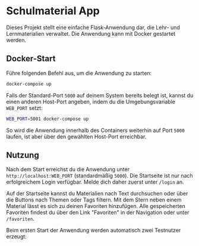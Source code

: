 # Schulmaterial App

Dieses Projekt stellt eine einfache Flask-Anwendung dar, die Lehr- und Lernmaterialien verwaltet. Die Anwendung kann mit Docker gestartet werden.

## Docker-Start

Führe folgenden Befehl aus, um die Anwendung zu starten:

```bash
docker-compose up
```

Falls der Standard-Port `5000` auf deinem System bereits belegt ist, kannst du einen anderen Host-Port angeben, indem du die Umgebungsvariable `WEB_PORT` setzt:

```bash
WEB_PORT=5001 docker-compose up
```

So wird die Anwendung innerhalb des Containers weiterhin auf Port `5000` laufen, ist aber über den gewählten Host-Port erreichbar.
## Nutzung

Nach dem Start erreichst du die Anwendung unter `http://localhost:WEB_PORT` (standardmäßig `5000`).
Die Startseite ist nur nach erfolgreichem Login verfügbar. Melde dich daher zuerst unter `/login` an.

Auf der Startseite kannst du Materialien nach Text durchsuchen oder über die Buttons nach Themen oder Tags filtern. Mit dem Stern neben einem Material lässt es sich zu deinen Favoriten hinzufügen. Alle gespeicherten Favoriten findest du über den Link "Favoriten" in der Navigation oder unter `/favoriten`.

Beim ersten Start der Anwendung werden automatisch zwei Testnutzer erzeugt:
